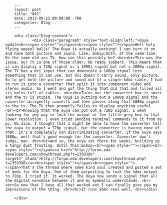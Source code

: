 
        ---
        layout: post
        title: "047"
        date: 2013-09-23 00:00:00 -700
        categories: Blog
        ---

        <div class="blog-content">
				<div class="paragraph" style="text-align:left;">Ouya update<br><span style=""></span><br><span style=""></span>Well holy flying weasel balls! The Ouya is actually working! I can turn it on and have both picture and sound. Like, &nbsp;both, at the same time. On the same old ass TV. How can this possibly be? <br><br>This was the issue. Our TV is one of those older, HD ready jobbers. This means that is can display a 720p signal or a 1080i signal but not a 1080p signal. The TV has a dvi input that can downscale a 1080p signal into something that it can use, but dvi doesn't carry sound, only picture. So to get both the picture and sound out of a single hdmi cable, I had to run it into a converter that split it into component video and stereo audio. So I went and got the thing that did that and filled all its holes full of cables. <br><br>Turns out the converter box is smart and the tv is stupid. The Ouya is putting out a 1080p signal and the converter diligently converts and then passes along that 1080p signal to the tv. The TV then promptly failes to display anything useful. <br><br>Knowing that the ouya can put out a 720p signal, I went looking for any way to lock the output of the little grey box to that lower resolution. I even tried sending terminal commands to it from my pc. No dice. I thought that I might be able to have the converter tell the ouya to output a 720p signal, but the converter is having none of that. It's a completely non discriminating converter. If the ouya says 1080p, well that's good enough for the converter. Converter don't judge, man. <br><br>And so, the ouya sat there for weeks, building up a tangy dust frosting. Until this:&nbsp;<br><span style=""></span><br><span style=""></span><a href="http://forum.xda-developers.com/showthread.php?t=2359390" target="_blank">http://forum.xda-developers.com/showthread.php?t=2359390</a><br><span style=""></span><br><span style=""></span>That's the thread where some kind soul created and posted a set of mods for the Ouya. One of them purporting to lock the hdmi output to 720p. I tried it. It worked. The Ouya now sends a signal that all the digital nonsense between it and my eyeballs understands. <br><br>So now that I have all that worked out I can finally give you my impressions of the thing. <br><br>It runs xbmc real well. <br></div>

		</div>
        